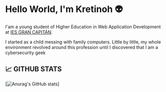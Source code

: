 # Hello World, I'm Kretinoh 👽

I'am a young student of Higher Education in Web Application Development at [IES GRAN CAPITÁN](https://informatica.iesgrancapitan.org/c-f-g-s-desarrollo-de-aplicaciones-web/).

I started as a child messing with family computers. Little by little, my whole environment revolved around this profession until I discovered that I am a cybersecurity geek

## 📈 GITHUB STATS 
[![Anurag's GitHub stats](https://github-readme-stats.vercel.app/api?kretinoh=anuraghazra&theme=radical&show_icons=true)]

<!---
kretinoh/kretinoh is a ✨ special ✨ repository because its `README.md` (this file) appears on your GitHub profile.
You can click the Preview link to take a look at your changes.
--->
